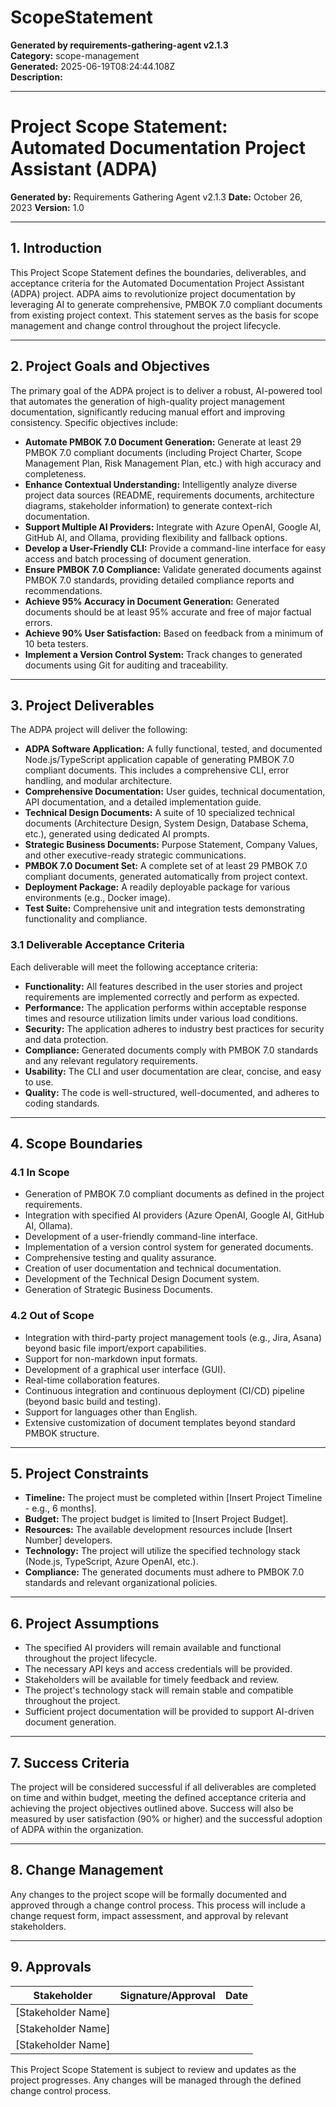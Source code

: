 # ScopeStatement

**Generated by requirements-gathering-agent v2.1.3**  
**Category:** scope-management  
**Generated:** 2025-06-19T08:24:44.108Z  
**Description:** 

---

# Project Scope Statement: Automated Documentation Project Assistant (ADPA)

**Generated by:** Requirements Gathering Agent v2.1.3
**Date:** October 26, 2023
**Version:** 1.0

---

## 1. Introduction

This Project Scope Statement defines the boundaries, deliverables, and acceptance criteria for the Automated Documentation Project Assistant (ADPA) project.  ADPA aims to revolutionize project documentation by leveraging AI to generate comprehensive, PMBOK 7.0 compliant documents from existing project context. This statement serves as the basis for scope management and change control throughout the project lifecycle.

---

## 2. Project Goals and Objectives

The primary goal of the ADPA project is to deliver a robust, AI-powered tool that automates the generation of high-quality project management documentation, significantly reducing manual effort and improving consistency.  Specific objectives include:

* **Automate PMBOK 7.0 Document Generation:**  Generate at least 29 PMBOK 7.0 compliant documents (including Project Charter, Scope Management Plan, Risk Management Plan, etc.) with high accuracy and completeness.
* **Enhance Contextual Understanding:**  Intelligently analyze diverse project data sources (README, requirements documents, architecture diagrams, stakeholder information) to generate context-rich documentation.
* **Support Multiple AI Providers:** Integrate with Azure OpenAI, Google AI, GitHub AI, and Ollama, providing flexibility and fallback options.
* **Develop a User-Friendly CLI:** Provide a command-line interface for easy access and batch processing of document generation.
* **Ensure PMBOK 7.0 Compliance:**  Validate generated documents against PMBOK 7.0 standards, providing detailed compliance reports and recommendations.
* **Achieve 95% Accuracy in Document Generation:**  Generated documents should be at least 95% accurate and free of major factual errors.
* **Achieve 90% User Satisfaction:**  Based on feedback from a minimum of 10 beta testers.
* **Implement a Version Control System:** Track changes to generated documents using Git for auditing and traceability.

---

## 3. Project Deliverables

The ADPA project will deliver the following:

* **ADPA Software Application:** A fully functional, tested, and documented Node.js/TypeScript application capable of generating PMBOK 7.0 compliant documents.  This includes a comprehensive CLI, error handling, and modular architecture.
* **Comprehensive Documentation:** User guides, technical documentation, API documentation, and a detailed implementation guide.
* **Technical Design Documents:** A suite of 10 specialized technical documents (Architecture Design, System Design, Database Schema, etc.), generated using dedicated AI prompts.
* **Strategic Business Documents:**  Purpose Statement, Company Values, and other executive-ready strategic communications.
* **PMBOK 7.0 Document Set:** A complete set of at least 29 PMBOK 7.0 compliant documents, generated automatically from project context.
* **Deployment Package:** A readily deployable package for various environments (e.g., Docker image).
* **Test Suite:** Comprehensive unit and integration tests demonstrating functionality and compliance.


### 3.1 Deliverable Acceptance Criteria

Each deliverable will meet the following acceptance criteria:

* **Functionality:** All features described in the user stories and project requirements are implemented correctly and perform as expected.
* **Performance:** The application performs within acceptable response times and resource utilization limits under various load conditions.
* **Security:** The application adheres to industry best practices for security and data protection.
* **Compliance:** Generated documents comply with PMBOK 7.0 standards and any relevant regulatory requirements.
* **Usability:** The CLI and user documentation are clear, concise, and easy to use.
* **Quality:** The code is well-structured, well-documented, and adheres to coding standards.

---

## 4. Scope Boundaries

### 4.1 In Scope

* Generation of PMBOK 7.0 compliant documents as defined in the project requirements.
* Integration with specified AI providers (Azure OpenAI, Google AI, GitHub AI, Ollama).
* Development of a user-friendly command-line interface.
* Implementation of a version control system for generated documents.
* Comprehensive testing and quality assurance.
* Creation of user documentation and technical documentation.
* Development of the Technical Design Document system.
* Generation of Strategic Business Documents.

### 4.2 Out of Scope

* Integration with third-party project management tools (e.g., Jira, Asana) beyond basic file import/export capabilities.
* Support for non-markdown input formats.
* Development of a graphical user interface (GUI).
* Real-time collaboration features.
* Continuous integration and continuous deployment (CI/CD) pipeline (beyond basic build and testing).
* Support for languages other than English.
*  Extensive customization of document templates beyond standard PMBOK structure.


---

## 5. Project Constraints

* **Timeline:** The project must be completed within [Insert Project Timeline - e.g., 6 months].
* **Budget:** The project budget is limited to [Insert Project Budget].
* **Resources:**  The available development resources include [Insert Number] developers.
* **Technology:** The project will utilize the specified technology stack (Node.js, TypeScript, Azure OpenAI, etc.).
* **Compliance:**  The generated documents must adhere to PMBOK 7.0 standards and relevant organizational policies.


---

## 6. Project Assumptions

* The specified AI providers will remain available and functional throughout the project lifecycle.
* The necessary API keys and access credentials will be provided.
* Stakeholders will be available for timely feedback and review.
* The project's technology stack will remain stable and compatible throughout the project.
* Sufficient project documentation will be provided to support AI-driven document generation.


---

## 7. Success Criteria

The project will be considered successful if all deliverables are completed on time and within budget, meeting the defined acceptance criteria and achieving the project objectives outlined above.  Success will also be measured by user satisfaction (90% or higher) and the successful adoption of ADPA within the organization.


---

## 8. Change Management

Any changes to the project scope will be formally documented and approved through a change control process.  This process will include a change request form, impact assessment, and approval by relevant stakeholders.


---

## 9. Approvals

| Stakeholder          | Signature/Approval | Date       |
|----------------------|--------------------|-------------|
| [Stakeholder Name]    |                     |             |
| [Stakeholder Name]    |                     |             |
| [Stakeholder Name]    |                     |             |


This Project Scope Statement is subject to review and updates as the project progresses.  Any changes will be managed through the defined change control process.
